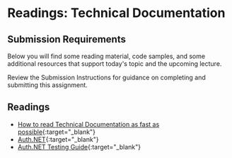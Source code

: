 # Readings: Technical Documentation

## Submission Requirements

Below you will find some reading material, code samples, and some additional resources that support today's topic and the upcoming lecture.

Review the Submission Instructions for guidance on completing and submitting this assignment.


## Readings
- [How to read Technical Documentation as fast as possible](https://www.linkedin.com/pulse/20140730081025-316694350-how-to-read-technical-docs-in-the-minimum-time-possible/){:target="_blank"} 
- [Auth.NET](https://developer.authorize.net/){:target="_blank"} 
- [Auth.NET Testing Guide](https://developer.authorize.net/hello_world/testing_guide/){:target="_blank"}
